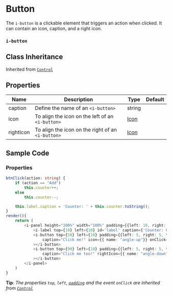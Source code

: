 # Button

The `i-button` is a clickable element that triggers an action when clicked. It can contain an icon, caption, and a right icon.

### `i-button`

## Class Inheritance
Inherited from [`Control`](../Control/README.md)

## Properties

| Name            | Description                                       | Type       | Default |
| --------------- | ------------------------------------------------- | ---------- | ------- |
| caption         | Define the name of an `<i-button>`                | string     |         |
| icon            | To align the icon on the left of an `<i-button>`  | [Icon](../customdatatype/README.md#icon) | |
| rightIcon       | To align the icon on the right of an `<i-button>` | [Icon](../customdatatype/README.md#icon) | |

## Sample Code

### Properties
```typescript (samples/i-button.tsx)
btnClick(action: string) {
    if (action == "Add")
        this.counter++;
    else
        this.counter--;

    this.label.caption = 'Counter: ' + this.counter.toString();
}
render(){
    return (
        <i-panel height="100%" width="100%" padding={{left: 10, right: 10, top: 10, bottom: 10}}>
            <i-label top={10} left={10} id='label' caption={'Counter: 0'}></i-label>
            <i-button top={50} left={10} padding={{left: 5, right: 5, top: 5, bottom: 5}} 
                caption="Click me!" icon={{ name: "angle-up"}} onClick={() => this.btnClick("Add")} 
            ></i-button>
            <i-button top={90} left={10} padding={{left: 5, right: 5, top: 5, bottom: 5}} 
                caption="Click me too!" rightIcon={{ name: "angle-down" }} onClick={() => this.btnClick("Reduce")} 
            ></i-button>
        </i-panel>
    )
}
```
**Tip**: _The properties `top`, `left`, [`padding`](../customdatatype/README.md#ispace) and the event `onClick` are inherited from [`Control`](../Control/README.md)_